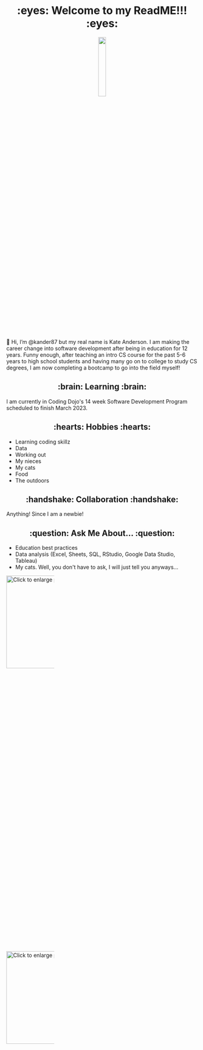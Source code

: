  <h1 align="center"> :eyes: Welcome to my ReadME!!! :eyes: </h1>

<p align="center"> 
  <img max width= 20% src="https://media.giphy.com/media/l0FF56cexcW2JAXCJj/giphy.gif" />

  👋 Hi, I’m @kander87 but my real name is Kate Anderson. I am making the career change into software development after being in education for 12 years. Funny enough, after teaching an intro CS course for the past 5-6 years to high school students and having many go on to college to study CS degrees, I am now completing a bootcamp to go into the field myself!
</p>

<h2 align ="center" > :brain:	 Learning  :brain:	</h2>
I am currently in Coding Dojo's 14 week Software Development Program scheduled to finish March 2023. 

<h2 align="center" > :hearts:	 Hobbies :hearts:	 </h2>
<ul>
  <li> Learning coding skillz </li>
  <li> Data </li>
   <li>  Working out </li>
   <li>  My nieces </li>
   <li>  My cats </li>
   <li>  Food </li>
   <li>  The outdoors </li>
  </ul>
 
 <h2 align="center" > :handshake:		 Collaboration :handshake:		 </h2>
Anything! Since I am a newbie!

<h2 align="center" > :question:		Ask Me About... :question:			 </h2>
<ul>
  <li> Education best practices </li>
  <li> Data analysis (Excel, Sheets, SQL, RStudio, Google Data Studio, Tableau) </li>
  <li> My cats. Well, you don't have to ask, I will just tell you anyways... </li>
</ul>

 <a href="https://drive.google.com/uc?export=view&id=130ORD2qwbKyyBJjL-RaqtDq-2mfVDn-i"><img src="https://drive.google.com/uc?export=view&id=130ORD2qwbKyyBJjL-RaqtDq-2mfVDn-i" style="width: 200px; max-width: 25%; height: 25%" title="Click to enlarge picture" />
 
<a href="https://drive.google.com/uc?export=view&id=12u5HeYgCKlmI9JuS1Yq0BDNAPohgcuVk"><img src="https://drive.google.com/uc?export=view&id=12u5HeYgCKlmI9JuS1Yq0BDNAPohgcuVk" style="width: 200px; max-width: 25%; height: 25%" title="Click to enlarge picture" />

